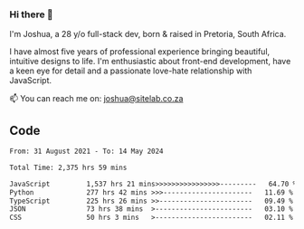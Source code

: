 ### Hi there 👋

I'm Joshua, a 28 y/o full-stack dev, born & raised in Pretoria, South Africa. 

I have almost five years of professional experience bringing beautiful, intuitive designs to life. I'm enthusiastic about front-end development, have a keen eye for detail and a passionate love-hate relationship with JavaScript.

📫 You can reach me on: joshua@sitelab.co.za

## **Code**

<!--START_SECTION:waka-->

```txt
From: 31 August 2021 - To: 14 May 2024

Total Time: 2,375 hrs 59 mins

JavaScript         1,537 hrs 21 mins>>>>>>>>>>>>>>>>---------   64.70 %
Python             277 hrs 42 mins >>>----------------------   11.69 %
TypeScript         225 hrs 26 mins >>-----------------------   09.49 %
JSON               73 hrs 38 mins  >------------------------   03.10 %
CSS                50 hrs 3 mins   >------------------------   02.11 %
```

<!--END_SECTION:waka-->
